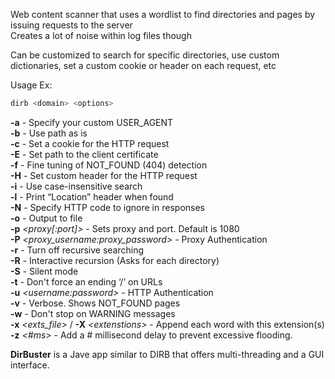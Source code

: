 
Web content scanner that uses a wordlist to find directories and pages by issuing requests to the server  
Creates a lot of noise within log files though  
  
Can be customized to search for specific directories, use custom dictionaries, set a custom cookie or header on each request, etc  
  
Usage Ex:  
```bash
dirb <domain> <options>
```

**-a** - Specify your custom USER_AGENT  
**-b** - Use path as is  
**-c** - Set a cookie for the HTTP request  
**-E** - Set path to the client certificate  
**-f** - Fine tuning of NOT_FOUND (404) detection  
**-H** - Set custom header for the HTTP request  
**-i** - Use case-insensitive search  
**-l** - Print “Location” header when found  
**-N** - Specify HTTP code to ignore in responses  
**-o** - Output to file  
**-p** _\<proxy\[:port\]\>_ - Sets proxy and port. Default is 1080  
**-P** _\<proxy_username:proxy_password\>_ - Proxy Authentication  
**-r** - Turn off recursive searching  
**-R** - Interactive recursion (Asks for each directory)  
**-S** - Silent mode  
**-t** - Don't force an ending ‘/’ on URLs  
**-u** _\<username:password\>_ - HTTP Authentication  
**-v** - Verbose. Shows NOT_FOUND pages  
**-w** - Don't stop on WARNING messages  
**-x** _\<exts_file\>_ / **-X** _\<extenstions\>_ - Append each word with this extension(s)  
**-z** _\<#ms\>_ - Add a # millisecond delay to prevent excessive flooding.  
  
  
**DirBuster** is a Jave app similar to DIRB that offers multi-threading and a GUI interface.